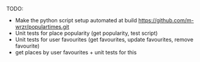 TODO:
- Make the python script setup automated at build https://github.com/m-wrzr/populartimes.git
- Unit tests for place popularity (get popularity, test script)
- Unit tests for user favourites (get favourites, update favourites, remove favourite)
- get places by user favourites + unit tests for this
